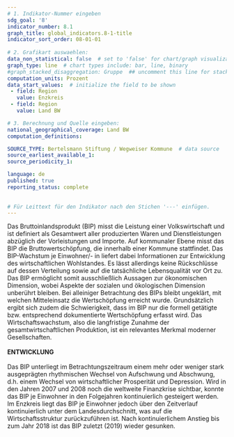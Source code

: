 ```yaml
---
# 1. Indikator-Nummer eingeben 
sdg_goal: '8'
indicator_number: 8.1
graph_title: global_indicators.8-1-title
indicator_sort_order: 08-01-01
 
# 2. Grafikart auswaehlen: 
data_non_statistical: false  # set to 'false' for chart/graph visualization 
graph_type: line  # chart types include: bar, line, binary 
#graph_stacked_disaggregation: Gruppe  ## uncomment this line for stacked bars. eplace 'Geschlecht' with the field of aggregation. 
computation_units: Prozent 
data_start_values:  # initialize the field to be shown  
 - field: Region 
   value: Enzkreis
 - field: Region 
   value: Land BW

# 3. Berechnung und Quelle eingeben: 
national_geographical_coverage: Land BW
computation_definitions: 

SOURCE_TYPE: Bertelsmann Stiftung / Wegweiser Kommune  # data source  
source_earliest_available_1: 
source_periodicity_1: 

language: de   
published: true 
reporting_status: complete
 
 
# Für Leittext für den Indikator nach den Stichen '---' einfügen. 
---
```


Das Bruttoinlandsprodukt (BIP) misst die Leistung einer Volkswirtschaft und ist definiert als Gesamtwert aller produzierten Waren und Dienstleistungen abzüglich der Vorleistungen und Importe. Auf kommunaler Ebene misst das BIP die Bruttowertschöpfung, die innerhalb einer Kommune stattfindet. Das BIP-Wachstum je Einwohner/- in liefert dabei Informationen zur Entwicklung des wirtschaftlichen Wohlstandes. Es lässt allerdings keine Rückschlüsse auf dessen Verteilung sowie auf die tatsächliche Lebensqualität vor Ort zu. Das BIP ermöglicht somit ausschließlich Aussagen zur ökonomischen Dimension, wobei Aspekte der sozialen und ökologischen Dimension unberührt bleiben. Bei alleiniger Betrachtung des BIPs bleibt ungeklärt, mit welchen Mitteleinsatz die Wertschöpfung erreicht wurde. Grundsätzlich ergibt sich zudem die Schwierigkeit, dass im BIP nur die formell getätigte bzw. entsprechend dokumentierte Wertschöpfung erfasst wird. Das Wirtschaftswachstum, also die langfristige Zunahme der gesamtwirtschaftlichen Produktion, ist ein relevantes Merkmal moderner Gesellschaften. <br>
<br>
**ENTWICKLUNG** <br>
<br>
Das BIP unterliegt im Betrachtungszeitraum einem mehr oder weniger stark ausgeprägten rhythmischen Wechsel von Aufschwung und Abschwung, d.h. einem Wechsel von wirtschaftlicher Prosperität und Depression. Wird in den Jahren 2007 und 2008 noch die weltweite Finanzkrise sichtbar, konnte das BIP je Einwohner in den Folgejahren kontinuierlich gesteigert werden. Im Enzkreis liegt das BIP je Einwohner jedoch über den Zeitverlauf kontinuierlich unter dem Landesdurchschnitt, was auf die Wirtschaftsstruktur zurückzuführen ist. Nach kontinuierlichem Anstieg bis zum Jahr 2018 ist das BIP zuletzt (2019) wieder gesunken.
